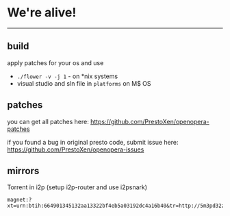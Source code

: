 # We're alive!
---

## build

apply patches for your os and use 

* `./flower -v -j 1` - on *nix systems 
* visual studio and sln file in `platforms` on M$ OS

## patches

you can get all patches here: 
https://github.com/PrestoXen/openopera-patches

if you found a bug in original presto code, submit issue here:
https://github.com/PrestoXen/openopera-issues

## mirrors

Torrent in i2p (setup i2p-router and use i2psnark)
```
magnet:?xt=urn:btih:664901345132aa13322bf4eb5a03192dc4a16b40&tr=http://5m3pd32zx43xk3uz6hvrdksj6tlg7abnjsc3j5kkd2yzctet4nmq.b32.i2p/announce
```